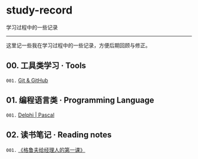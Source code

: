 # study-record
学习过程中的一些记录

---

这里记一些我在学习过程中的一些记录，方便后期回顾与修正。

## 00. 工具类学习 · Tools

`001.` [Git & GitHub](study_Git.md)

## 01. 编程语言类 · Programming Language

`001.` [Delphi | Pascal](/Delphi//README.md)

## 02. 读书笔记 · Reading notes

`001.` [《格鲁夫给经理人的第一课》](/Books/)

